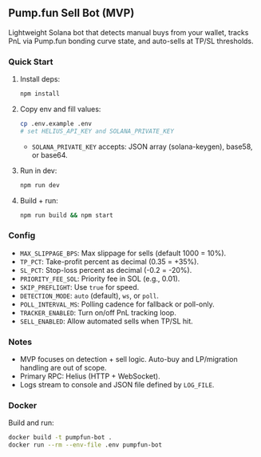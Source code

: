 ## Pump.fun Sell Bot (MVP)

Lightweight Solana bot that detects manual buys from your wallet, tracks PnL via Pump.fun bonding curve state, and auto-sells at TP/SL thresholds.

### Quick Start

1. Install deps:

   ```bash
   npm install
   ```

2. Copy env and fill values:

   ```bash
   cp .env.example .env
   # set HELIUS_API_KEY and SOLANA_PRIVATE_KEY
   ```

   - `SOLANA_PRIVATE_KEY` accepts: JSON array (solana-keygen), base58, or base64.

3. Run in dev:

   ```bash
   npm run dev
   ```

4. Build + run:

   ```bash
   npm run build && npm start
   ```

### Config

- `MAX_SLIPPAGE_BPS`: Max slippage for sells (default 1000 = 10%).
- `TP_PCT`: Take-profit percent as decimal (0.35 = +35%).
- `SL_PCT`: Stop-loss percent as decimal (-0.2 = -20%).
- `PRIORITY_FEE_SOL`: Priority fee in SOL (e.g., 0.01).
- `SKIP_PREFLIGHT`: Use `true` for speed.
- `DETECTION_MODE`: `auto` (default), `ws`, or `poll`.
- `POLL_INTERVAL_MS`: Polling cadence for fallback or poll-only.
- `TRACKER_ENABLED`: Turn on/off PnL tracking loop.
- `SELL_ENABLED`: Allow automated sells when TP/SL hit.

### Notes

- MVP focuses on detection + sell logic. Auto-buy and LP/migration handling are out of scope.
- Primary RPC: Helius (HTTP + WebSocket).
- Logs stream to console and JSON file defined by `LOG_FILE`.

### Docker

Build and run:

```bash
docker build -t pumpfun-bot .
docker run --rm --env-file .env pumpfun-bot
```
